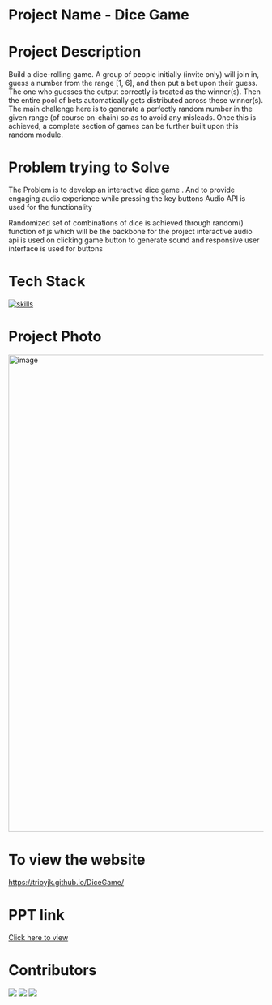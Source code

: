 # Project Name - Dice Game

# Project Description
Build a dice-rolling game. A group of people initially (invite only) will join in, guess a number from the range
[1, 6], and then put a bet upon their guess. The one who guesses the output correctly is treated as the
winner(s). Then the entire pool of bets automatically gets distributed across these winner(s). The main
challenge here is to generate a perfectly random number in the given range (of course on-chain) so as to
avoid any misleads. Once this is achieved, a complete section of games can be further built upon this
random module.

# Problem trying to Solve
The Problem is to develop an interactive dice game . And to provide engaging audio experience while pressing the key buttons Audio API is used for the functionality
 
Randomized set of combinations of dice is achieved through random() function of js which will be the backbone for the project
interactive audio api is used on clicking game button to generate sound and responsive user interface is used for buttons

# Tech Stack
[![skills](https://skillicons.dev/icons?i=html,css,js&perline=5)](https://skillicons.dev)

# Project Photo

<img width="941" alt="image" src="https://github.com/TRIOYJK/DiceGame/assets/82363361/a4f1b54a-2515-4780-a8ad-caac68386700">

# To view the website

https://trioyjk.github.io/DiceGame/

# PPT link

[Click here to view ](https://github.com/Yasaswini25/DiceGame/blob/312b3e90c711b84c56e6df1a86a7a8fea6df2808/wepik-rolling-the-dice-exploring-the-exciting-world-of-web-development-dice-game-2023082315141268dz.pdf)

# Contributors

[![](https://github.com/Yasaswini25.png?size=50)](https://github.com/Yasaswini25) [![](https://github.com/JayanthReddyG.png?size=50)](https://github.com/JayanthReddyG) [![](https://github.com/komalreddy3.png?size=50)](https://github.com/komalreddy3)



